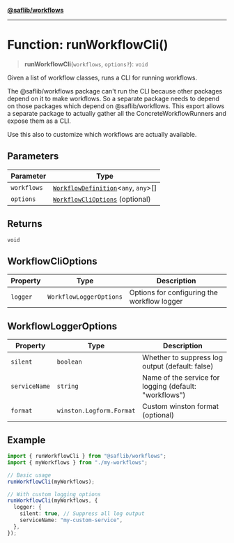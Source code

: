 [**@saflib/workflows**](../index.md)

---

# Function: runWorkflowCli()

> **runWorkflowCli**(`workflows`, `options?`): `void`

Given a list of workflow classes, runs a CLI for running workflows.

The @saflib/workflows package can't run the CLI because other packages
depend on it to make workflows. So a separate package needs to depend on
those packages which depend on @saflib/workflows. This export allows
a separate package to actually gather all the ConcreteWorkflowRunners and expose them as a CLI.

Use this also to customize which workflows are actually available.

## Parameters

| Parameter   | Type                                                                          |
| ----------- | ----------------------------------------------------------------------------- |
| `workflows` | [`WorkflowDefinition`](../interfaces/WorkflowDefinition.md)\<`any`, `any`\>[] |
| `options`   | [`WorkflowCliOptions`](#workflowclioptions) (optional)                        |

## Returns

`void`

## WorkflowCliOptions

| Property | Type                    | Description                                 |
| -------- | ----------------------- | ------------------------------------------- |
| `logger` | `WorkflowLoggerOptions` | Options for configuring the workflow logger |

## WorkflowLoggerOptions

| Property      | Type                     | Description                                            |
| ------------- | ------------------------ | ------------------------------------------------------ |
| `silent`      | `boolean`                | Whether to suppress log output (default: false)        |
| `serviceName` | `string`                 | Name of the service for logging (default: "workflows") |
| `format`      | `winston.Logform.Format` | Custom winston format (optional)                       |

## Example

```typescript
import { runWorkflowCli } from "@saflib/workflows";
import { myWorkflows } from "./my-workflows";

// Basic usage
runWorkflowCli(myWorkflows);

// With custom logging options
runWorkflowCli(myWorkflows, {
  logger: {
    silent: true, // Suppress all log output
    serviceName: "my-custom-service",
  },
});
```
